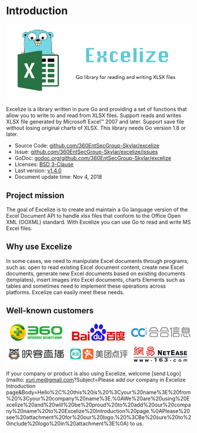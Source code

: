# Introduction

![Excelize](../images/excelize.png)

Excelize is a library written in pure Go and providing a set of functions that allow you to write to and read from XLSX files. Support reads and writes XLSX file generated by Microsoft Excel™ 2007 and later. Support save file without losing original charts of XLSX. This library needs Go version 1.8 or later.

- Source Code: [github.com/360EntSecGroup-Skylar/excelize](https://github.com/360EntSecGroup-Skylar/excelize)
- Issue: [github.com/360EntSecGroup-Skylar/excelize/issues](https://github.com/360EntSecGroup-Skylar/excelize/issues)
- GoDoc: [godoc.org/github.com/360EntSecGroup-Skylar/excelize](https://godoc.org/github.com/360EntSecGroup-Skylar/excelize)
- Licenses: [BSD 3-Clause](https://opensource.org/licenses/BSD-3-Clause)
- Last version: [v1.4.0](https://github.com/360EntSecGroup-Skylar/excelize/releases/latest)
- Document update time: Nov 4, 2018

## Project mission

The goal of Excelize is to create and maintain a Go language version of the Excel Document API to handle xlsx files that conform to the Office Open XML (OOXML) standard. With Excelize you can use Go to read and write MS Excel files.

## Why use Excelize

In some cases, we need to manipulate Excel documents through programs, such as: open to read existing Excel document content, create new Excel documents, generate new Excel documents based on existing documents (templates), insert images into Excel documents, charts Elements such as tables and sometimes need to implement these operations across platforms. Excelize can easily meet these needs.

## Well-known customers

[![360 Enterprise Security Group](../images/vendor/360.png)](http://360.net) [![Baidu, Inc.](../images/vendor/baidu.png)](https://www.baidu.com) [![CCi. Inc.](../images/vendor/ccint.com.png)](https://www.ccint.com) [![Inke, Inc.](../images/vendor/inke.png)](https://www.inke.cn) [![Meituan-Dianping](../images/vendor/meituan.png)](https://www.meituan.com) [![NetEase](../images/vendor/netease.png)](https://www.163.com)

If your company or product is also using Excelize, welcome [send Logo](mailto: xuri.me@gmail.com?Subject=Please add our company in Excelize Introduction page&amp;Body=Hello%2C%20this%20is%20%3Cyour%20name%3E%20from%20%3Cyour%20company%20name%3E.%0AWe%20are%20using%20Excelize%20and%20will%20be%20proud%20to%20add%20our%20company%20name%20to%20Excelize%20Introduction%20page.%0APlease%20see%20attachment%20for%20our%20logo.%20%3CBe%20sure%20to%20include%20logo%20in%20attachment%3E%0A) to us.